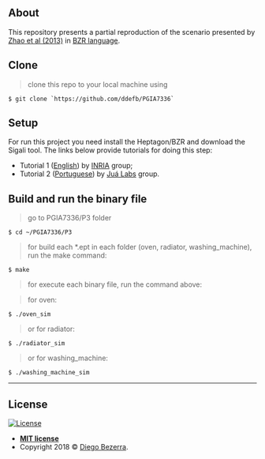 ## About

This repository presents a partial reproduction of the scenario presented by <a href="https://www.usenix.org/conference/feedbackcomputing13/workshop-program/presentation/zhao" target="_blank">Zhao et al (2013)</a> in <a href="http://heptagon.gforge.inria.fr/pub/heptagon-manual.pdf" target="_blank">BZR language</a>.

## Clone

> clone this repo to your local machine using 

```shell
$ git clone `https://github.com/ddefb/PGIA7336`
```

## Setup

For run this project you need install the Heptagon/BZR and download the Sigali tool. The links below provide tutorials for doing this step:

- Tutorial 1 (<a href="http://heptagon.gforge.inria.fr/" target="_blank">English</a>) by <a href="http://heptagon.gforge.inria.fr/" target="_blank">INRIA</a> group;
- Tutorial 2 (<a href="https://jualabs.wordpress.com/2016/04/08/instalacao-do-heptagon-no-ubuntu-14-04/" target="_blank">Portuguese</a>) by <a href="https://jualabs.wordpress.com" target="_blank">Juá Labs</a> group.

## Build and run the binary file

> go to PGIA7336/P3 folder

```shell
$ cd ~/PGIA7336/P3
```

> for build each *.ept in each folder (oven, radiator, washing_machine), run the make command:

```shell
$ make
```

> for execute each binary file, run the command above:

> for oven:
```shell 
$ ./oven_sim
```
> or for radiator:
```shell 
$ ./radiator_sim
```
> or for washing_machine:
```shell 
$ ./washing_machine_sim
```

---

## License

[![License](http://img.shields.io/:license-mit-blue.svg?style=flat-square)](http://badges.mit-license.org)

- **[MIT license](http://opensource.org/licenses/mit-license.php)**
- Copyright 2018 © <a href="http://ddefb.me/" target="_blank">Diego Bezerra</a>.

